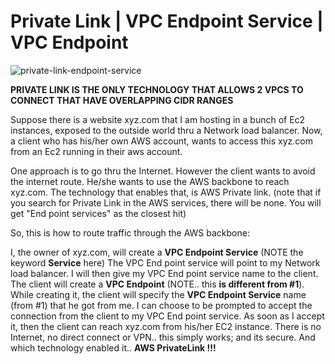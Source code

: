 # Private Link | VPC Endpoint Service | VPC Endpoint

![private-link-endpoint-service](https://github.com/tsahaca/DEV_TOOLS/assets/9325425/040b5480-99f0-42b4-8551-d0409b4f0b04)

**PRIVATE LINK IS THE ONLY TECHNOLOGY THAT ALLOWS 2 VPCS TO CONNECT THAT HAVE OVERLAPPING CIDR RANGES**

Suppose there is a website xyz.com that I am hosting in a bunch of Ec2 instances, exposed to the outside world thru a Network load balancer. Now, a client who has his/her own AWS account, wants to access this xyz.com from an Ec2 running in their aws account.

One approach is to go thru the Internet. However the client wants to avoid the internet route. He/she wants to use the AWS backbone to reach xyz.com. The technology that enables that, is AWS Private link. (note that if you search for Private Link in the AWS services, there will be none. You will get "End point services" as the closest hit)

So, this is how to route traffic through the AWS backbone:

I, the owner of xyz.com, will create a **VPC Endpoint Service** (NOTE the keyword **Service** here) The VPC End point service will point to my Network load balancer. I will then give my VPC End point service name to the client.
The client will create a **VPC Endpoint** (NOTE.. this **is different from #1**). While creating it, the client will specify the **VPC Endpoint Service** name (from #1) that he got from me.
I can choose to be prompted to accept the connection from the client to my VPC End point service. As soon as I accept it, then the client can reach xyz.com from his/her EC2 instance. There is no Internet, no direct connect or VPN.. this simply works; and its secure. And which technology enabled it.. **AWS PrivateLink !!!**

